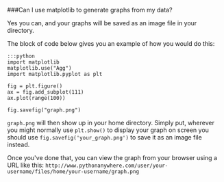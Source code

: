 
<!--
.. title: MatplotLib graphs
.. slug: MatplotLibGraphs
.. date: 2015-05-13 14:35:28 UTC+01:00
.. tags:
.. category:
.. link:
.. description:
.. type: text
-->





###Can I use matplotlib to generate graphs from my data?


Yes you can, and your graphs will be saved as an image file in your directory.

The block of code below gives you an example of how you would do this:

    :::python
    import matplotlib
    matplotlib.use("Agg")
    import matplotlib.pyplot as plt

    fig = plt.figure()
    ax = fig.add_subplot(111)
    ax.plot(range(100))

    fig.savefig("graph.png")



`graph.png` will then show up in your home directory. Simply put, wherever you might normally use `plt.show()` to display your graph on screen you should use `fig.savefig('your_graph.png')` to save it as an image file instead.

Once you've done that, you can view the graph from your browser using a URL like this: `http://www.pythonanywhere.com/user/your-username/files/home/your-username/graph.png`

